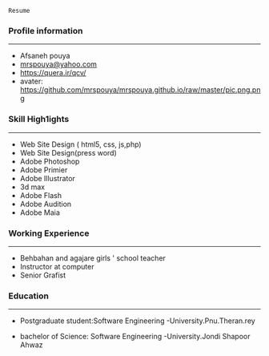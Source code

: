 ```
Resume
```
### Profile information
---
+    Afsaneh pouya
+    mrspouya@yahoo.com
+    https://quera.ir/qcv/
+    avater: https://github.com/mrspouya/mrspouya.github.io/raw/master/pic.png.png


  
### Skill High1ights
---
+    Web Site Design ( html5, css, js,php)
+    Web Site Design(press word)
+    Adobe Photoshop
+    Adobe Primier
+    Adobe Illustrator
+    3d max
+    Adobe Flash
+    Adobe Audition
+    Adobe Maia


### Working Experience
---

+    Behbahan and agajare girls ' school teacher
+    Instructor at computer
+    Senior Grafist


### Education
---

+    Postgraduate student:Software Engineering
     -University.Pnu.Theran.rey 

+    bachelor of Science: Software Engineering
     -University.Jondi Shapoor Ahwaz
